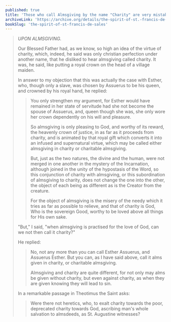 ```yaml
---
published: true
title: 'Those who call Almsgiving by the name "Charity" are very mistaken'
archiveLink: 'https://archive.org/details/the-spirit-of-st.-francis-de-sales/page/116?view=theater'
bookSlug: 'the-spirit-of-st-francis-de-sales'
---
```


> *UPON ALMSGIVING.*
> 
> Our Blessed Father had, as we know, so high an idea of the virtue of charity, which, indeed, he said was only christian perfection under another name, that he disliked to hear almsgiving called charity. It was, he said, like putting a royal crown on the head of a village maiden.
> 
> In answer to my objection that this was actually the case with Esther, who, though only a slave, was chosen by Assuerus to be his queen, and crowned by his royal hand, he replied:
> 
>> You only strengthen my argument, for Esther would have remained in her state of servitude had she not become the spouse of Assuerus, and, queen though she was, she only wore her crown dependently on his will and pleasure.
>>
>> So almsgiving is only pleasing to God, and worthy of its reward, the heavenly crown of justice, in as far as it proceeds from charity, and is animated by that royal gift which converts it into an infused and supernatural virtue, which may be called either almsgiving in charity or charitable almsgiving.
>>
>> But, just as the two natures, the divine and the human, were not merged in one another in the mystery of the Incarnation, although joined in the unity of the hypostasis of the Word, so this conjunction of charity with almsgiving, or this subordination of almsgiving to charity, does not change the one into the other, the object of each being as different as is the Creator from the creature.
>>
>> For the object of almsgiving is the misery of the needy which it tries as far as possible to relieve, and that of charity is God, Who is the sovereign Good, worthy to be loved above all things for His own sake.
>
> "But," I said, "when almsgiving is practised for the love of God, can we not then call it charity?"
> 
> He replied:
> 
>> No, not any more than you can call Esther Assuerus, and Assuerus Esther. But you can, as I have said above, call it alms given in charity, or charitable almsgiving.
>>
>> Almsgiving and charity are quite different, for not only may alms be given without charity, but even against charity, as when they are given knowing they will lead to sin.
>
> In a remarkable passage in Theotimus the Saint asks:
> 
>> Were there not heretics, who, to exalt charity towards the poor, deprecated charity towards God, ascribing man's whole salvation to almsdeeds, as St. Augustine witnesses?
